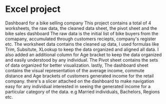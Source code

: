 # Excel project
Dashboard for a bike selling company
This project contains a total of 4 worksheets, the raw data, the cleaned data sheet, the pivot sheet and the bike sales dashboard
The raw data is the initial list of bike buyers from the comapany, accumulated through customers reciepts, company's register etc.
The worksheet data contains the cleaned up data, I used formulas like Trim, Subsitute, XLookup to keep the data organized and aligned all data. I also added an additional column for Age bracket to keep the data organized and easily understood by any individual.
The Pivot sheet contains the sets of data organized for better visualization.
lastly, The dashboard sheet contains the visual representation of the average income, commute distance and Age brackets of customers generated income for the retail company. there's a slicer attached on the dashboard to make navigation easy for any individual interested in seeing the generated income for a particular category of the data. e.g Married individuals, Bachelors, Regions etc.
